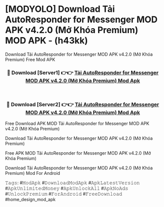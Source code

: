 # [MODYOLO] Download Tải AutoResponder for Messenger MOD APK v4.2.0 (Mở Khóa Premium) MOD APK - (h43kk)
Download Tải AutoResponder for Messenger MOD APK v4.2.0 (Mở Khóa Premium) Free Mod APK

<div align="center">
<h3>🔴 Download [Server1] 👉👉 <a href="https://apk-comot.site?title=Tải_AutoResponder_for_Messenger_MOD_APK_v4.2.0_(Mở_Khóa_Premium)">Tải AutoResponder for Messenger MOD APK v4.2.0 (Mở Khóa Premium) Mod Apk</a></h3><br>

<h3>🔴 Download [Server2] 👉👉 <a href="https://apk-comot.site?title=Tải_AutoResponder_for_Messenger_MOD_APK_v4.2.0_(Mở_Khóa_Premium)">Tải AutoResponder for Messenger MOD APK v4.2.0 (Mở Khóa Premium) Mod Apk</a></h3>
</div>


Free Download APK MOD Tải AutoResponder for Messenger MOD APK v4.2.0 (Mở Khóa Premium)

Download Tải AutoResponder for Messenger MOD APK v4.2.0 (Mở Khóa Premium) 

Free APK MOD Tải AutoResponder for Messenger MOD APK v4.2.0 (Mở Khóa Premium) 

Download Tải AutoResponder for Messenger MOD APK v4.2.0 (Mở Khóa Premium) Mod For Android

𝚃𝚊𝚐𝚜: #𝙼𝚘𝚍𝙰𝚙𝚔 #𝙳𝚘𝚠𝚗𝚕𝚘𝚊𝚍𝙼𝚘𝚍𝙰𝚙𝚔 #𝙰𝚙𝚔𝙻𝚊𝚝𝚎𝚜𝚝𝚅𝚎𝚛𝚜𝚒𝚘𝚗 #𝙰𝚙𝚔𝚄𝚗𝚕𝚒𝚖𝚒𝚝𝚎𝚍𝙼𝚘𝚗𝚎𝚢 #𝙰𝚙𝚔𝚄𝚗𝚕𝚘𝚌𝚔𝙰𝚕𝚕 #𝙰𝚙𝚔𝙽𝚘𝙰𝚍𝚜 #𝚄𝚗𝚕𝚘𝚌𝚔𝙿𝚛𝚎𝚖𝚒𝚞𝚖 #𝙵𝚘𝚛𝙰𝚗𝚍𝚛𝚘𝚒𝚍 #𝙵𝚛𝚎𝚎𝙳𝚘𝚠𝚗𝚕𝚘𝚊𝚍 #home_design_mod_apk